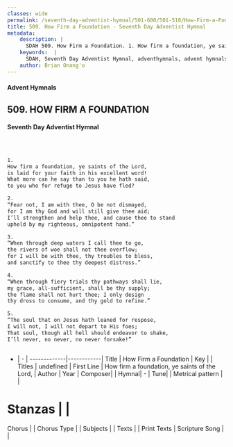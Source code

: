 ```yaml
---
classes: wide
permalink: /seventh-day-adventist-hymnal/501-600/501-510/How-Firm-a-Foundation/
title: 509. How Firm a Foundation - Seventh Day Adventist Hymnal
metadata:
    description: |
      SDAH 509. How Firm a Foundation. 1. How firm a foundation, ye saints of the Lord, is laid for your faith in his excellent word! What more can he say than to you he hath said, to you who for refuge to Jesus have fled?
    keywords:  |
      SDAH, Seventh Day Adventist Hymnal, adventhymnals, advent hymnals, How Firm a Foundation, How firm a foundation, ye saints of the Lord, 
    author: Brian Onang'o
---
```


#### Advent Hymnals
## 509. HOW FIRM A FOUNDATION
#### Seventh Day Adventist Hymnal

```txt



1.
How firm a foundation, ye saints of the Lord,
is laid for your faith in his excellent word!
What more can he say than to you he hath said,
to you who for refuge to Jesus have fled?

2.
“Fear not, I am with thee, O be not dismayed,
for I am thy God and will still give thee aid;
I’ll strengthen and help thee, and cause thee to stand
upheld by my righteous, omnipotent hand.”

3.
“When through deep waters I call thee to go,
the rivers of woe shall not thee overflow;
for I will be with thee, thy troubles to bless,
and sanctify to thee thy deepest distress.”

4.
“When through fiery trials thy pathways shall lie,
my grace, all-sufficient, shall be thy supply;
the flame shall not hurt thee; I only design
thy dross to consume, and thy gold to refine.”

5.
“The soul that on Jesus hath leaned for respose,
I will not, I will not depart to His foes;
That soul, though all hell should endeavor to shake,
I’ll never, no never, no never forsake!”



```

- |   -  |
-------------|------------|
Title | How Firm a Foundation |
Key |  |
Titles | undefined |
First Line | How firm a foundation, ye saints of the Lord, |
Author | 
Year | 
Composer|  |
Hymnal|  - |
Tune|  |
Metrical pattern | |
# Stanzas |  |
Chorus |  |
Chorus Type |  |
Subjects |  |
Texts |  |
Print Texts | 
Scripture Song |  |
  
